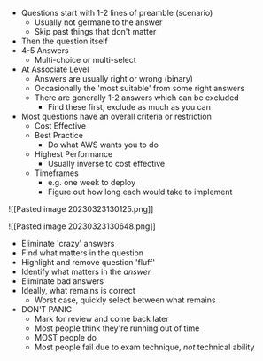 
- Questions start with 1-2 lines of preamble (scenario)
	- Usually not germane to the answer
	- Skip past things that don't matter
- Then the question itself
- 4-5 Answers
	- Multi-choice or multi-select
- At Associate Level
	- Answers are usually right or wrong (binary)
	- Occasionally the 'most suitable' from some right answers
	- There are generally 1-2 answers which can be excluded
		- Find these first, exclude as much as you can
- Most questions have an overall criteria or restriction
	- Cost Effective
	- Best Practice
		- Do what AWS wants you to do
	- Highest Performance
		- Usually inverse to cost effective
	- Timeframes
		- e.g. one week to deploy
		- Figure out how long each would take to implement

![[Pasted image 20230323130125.png]]

![[Pasted image 20230323130648.png]]

- Eliminate 'crazy' answers
- Find what matters in the question
- Highlight and remove question 'fluff'
- Identify what matters in the *answer*
- Eliminate bad answers
- Ideally, what remains is correct
	- Worst case, quickly select between what remains
- DON'T PANIC
	- Mark for review and come back later
	- Most people think they're running out of time
	- MOST people do
	- Most people fail due to exam technique, *not* technical ability